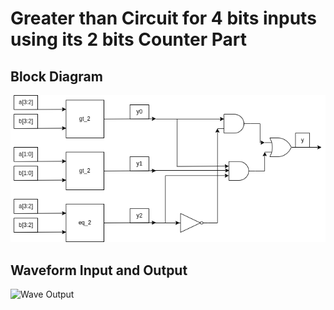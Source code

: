 # Greater than Circuit for 4 bits inputs using its 2 bits Counter Part

## Block Diagram

![Block Diagram](gt_4_block.drawio.png)

## Waveform Input and Output

![Wave Output](gt4_wave.png)